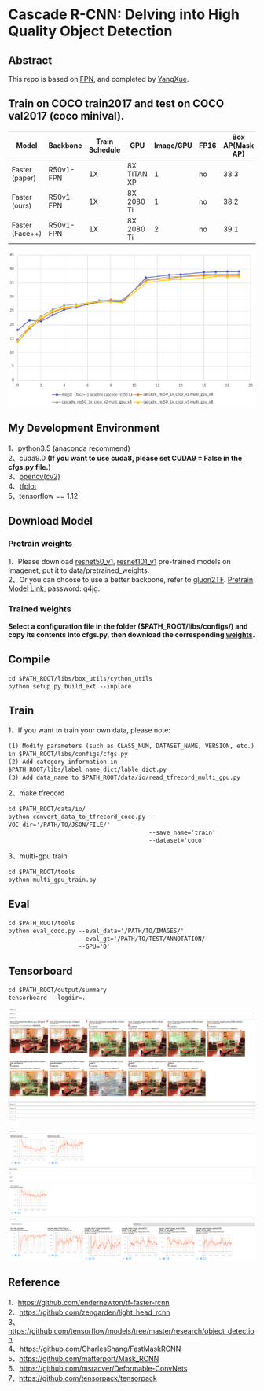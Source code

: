 # Cascade R-CNN: Delving into High Quality Object Detection 

## Abstract     
This repo is based on [FPN](https://github.com/DetectionTeamUCAS/FPN_Tensorflow), and completed by [YangXue](https://github.com/yangxue0827).     

## Train on COCO train2017 and test on COCO val2017 (coco minival).   
|Model|Backbone|Train Schedule|GPU|Image/GPU|FP16|Box AP(Mask AP)|test stage|
|-----|--------|--------------|---|---------|----|---------------|---|
|Faster (paper)|R50v1-FPN|1X|8X TITAN XP|1|no|38.3|3|
|Faster (ours)|R50v1-FPN|1X|8X 2080 Ti|1|no|38.2|3|
|Faster (Face++)|R50v1-FPN|1X|8X 2080 Ti|2|no|39.1|3|

![2](comparison.png)

## My Development Environment
1、python3.5 (anaconda recommend)             
2、cuda9.0 **(If you want to use cuda8, please set CUDA9 = False in the cfgs.py file.)**                    
3、[opencv(cv2)](https://pypi.org/project/opencv-python/)    
4、[tfplot](https://github.com/wookayin/tensorflow-plot)             
5、tensorflow == 1.12                   

## Download Model
### Pretrain weights
1、Please download [resnet50_v1](http://download.tensorflow.org/models/resnet_v1_50_2016_08_28.tar.gz), [resnet101_v1](http://download.tensorflow.org/models/resnet_v1_101_2016_08_28.tar.gz) pre-trained models on Imagenet, put it to data/pretrained_weights.       
2、Or you can choose to use a better backbone, refer to [gluon2TF](https://github.com/yangJirui/gluon2TF). [Pretrain Model Link](https://pan.baidu.com/s/1HF3G5XSxXm7W4pk10RuOlw), password: q4jg.

### Trained weights
**Select a configuration file in the folder ($PATH_ROOT/libs/configs/) and copy its contents into cfgs.py, then download the corresponding [weights](https://github.com/DetectionTeamUCAS/Models/tree/master/Cascade_FPN_Tensorflow).**      

## Compile
```  
cd $PATH_ROOT/libs/box_utils/cython_utils
python setup.py build_ext --inplace
```

## Train

1、If you want to train your own data, please note:  
```     
(1) Modify parameters (such as CLASS_NUM, DATASET_NAME, VERSION, etc.) in $PATH_ROOT/libs/configs/cfgs.py
(2) Add category information in $PATH_ROOT/libs/label_name_dict/lable_dict.py     
(3) Add data_name to $PATH_ROOT/data/io/read_tfrecord_multi_gpu.py 
```     

2、make tfrecord
```  
cd $PATH_ROOT/data/io/  
python convert_data_to_tfrecord_coco.py --VOC_dir='/PATH/TO/JSON/FILE/' 
                                        --save_name='train' 
                                        --dataset='coco'
```     

3、multi-gpu train
```  
cd $PATH_ROOT/tools
python multi_gpu_train.py
```

## Eval
```  
cd $PATH_ROOT/tools
python eval_coco.py --eval_data='/PATH/TO/IMAGES/'  
                    --eval_gt='/PATH/TO/TEST/ANNOTATION/'
                    --GPU='0'
```

## Tensorboard
```  
cd $PATH_ROOT/output/summary
tensorboard --logdir=.
``` 
![3](images.png)

![4](scalars.png)

## Reference
1、https://github.com/endernewton/tf-faster-rcnn    
2、https://github.com/zengarden/light_head_rcnn     
3、https://github.com/tensorflow/models/tree/master/research/object_detection        
4、https://github.com/CharlesShang/FastMaskRCNN       
5、https://github.com/matterport/Mask_RCNN      
6、https://github.com/msracver/Deformable-ConvNets         
7、https://github.com/tensorpack/tensorpack       
